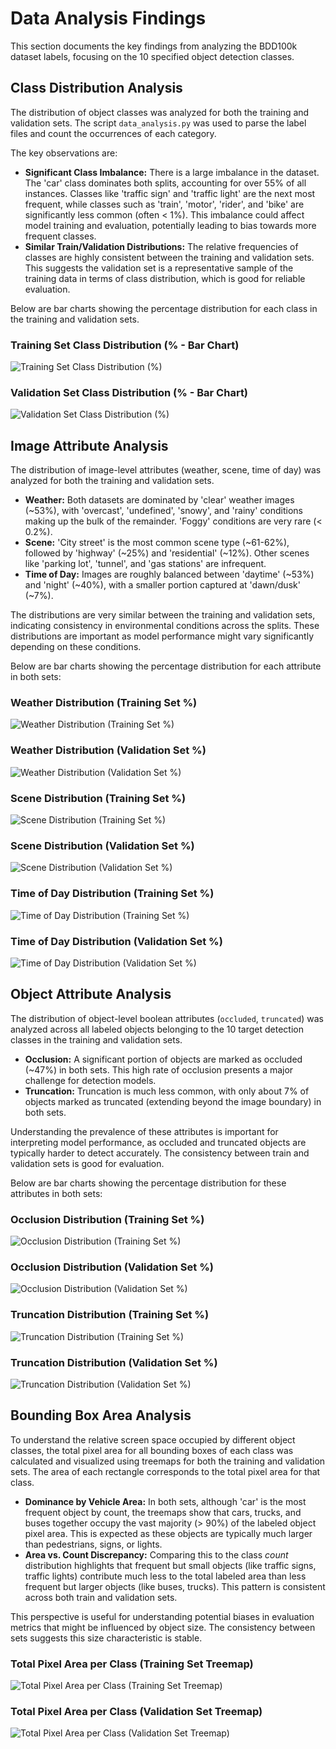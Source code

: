 # Data Analysis Findings

This section documents the key findings from analyzing the BDD100k dataset labels, focusing on the 10 specified object detection classes.

## Class Distribution Analysis

The distribution of object classes was analyzed for both the training and validation sets. The script `data_analysis.py` was used to parse the label files and count the occurrences of each category. 

The key observations are:
*   **Significant Class Imbalance:** There is a large imbalance in the dataset. The 'car' class dominates both splits, accounting for over 55% of all instances. Classes like 'traffic sign' and 'traffic light' are the next most frequent, while classes such as 'train', 'motor', 'rider', and 'bike' are significantly less common (often < 1%). This imbalance could affect model training and evaluation, potentially leading to bias towards more frequent classes.
*   **Similar Train/Validation Distributions:** The relative frequencies of classes are highly consistent between the training and validation sets. This suggests the validation set is a representative sample of the training data in terms of class distribution, which is good for reliable evaluation.

Below are bar charts showing the percentage distribution for each class in the training and validation sets.

### Training Set Class Distribution (% - Bar Chart)

![Training Set Class Distribution (%)](assets/class_distribution_train_bar_pct.png)

### Validation Set Class Distribution (% - Bar Chart)

![Validation Set Class Distribution (%)](assets/class_distribution_val_bar_pct.png)

## Image Attribute Analysis

The distribution of image-level attributes (weather, scene, time of day) was analyzed for both the training and validation sets. 

*   **Weather:** Both datasets are dominated by 'clear' weather images (~53%), with 'overcast', 'undefined', 'snowy', and 'rainy' conditions making up the bulk of the remainder. 'Foggy' conditions are very rare (< 0.2%).
*   **Scene:** 'City street' is the most common scene type (~61-62%), followed by 'highway' (~25%) and 'residential' (~12%). Other scenes like 'parking lot', 'tunnel', and 'gas stations' are infrequent.
*   **Time of Day:** Images are roughly balanced between 'daytime' (~53%) and 'night' (~40%), with a smaller portion captured at 'dawn/dusk' (~7%).

The distributions are very similar between the training and validation sets, indicating consistency in environmental conditions across the splits. These distributions are important as model performance might vary significantly depending on these conditions.

Below are bar charts showing the percentage distribution for each attribute in both sets:

### Weather Distribution (Training Set %)

![Weather Distribution (Training Set %)](assets/image_attr_weather_dist_train.png)

### Weather Distribution (Validation Set %)

![Weather Distribution (Validation Set %)](assets/image_attr_weather_dist_val.png)

### Scene Distribution (Training Set %)

![Scene Distribution (Training Set %)](assets/image_attr_scene_dist_train.png)

### Scene Distribution (Validation Set %)

![Scene Distribution (Validation Set %)](assets/image_attr_scene_dist_val.png)

### Time of Day Distribution (Training Set %)

![Time of Day Distribution (Training Set %)](assets/image_attr_timeofday_dist_train.png)

### Time of Day Distribution (Validation Set %)

![Time of Day Distribution (Validation Set %)](assets/image_attr_timeofday_dist_val.png)

## Object Attribute Analysis

The distribution of object-level boolean attributes (`occluded`, `truncated`) was analyzed across all labeled objects belonging to the 10 target detection classes in the training and validation sets.

*   **Occlusion:** A significant portion of objects are marked as occluded (~47%) in both sets. This high rate of occlusion presents a major challenge for detection models.
*   **Truncation:** Truncation is much less common, with only about 7% of objects marked as truncated (extending beyond the image boundary) in both sets.

Understanding the prevalence of these attributes is important for interpreting model performance, as occluded and truncated objects are typically harder to detect accurately. The consistency between train and validation sets is good for evaluation.

Below are bar charts showing the percentage distribution for these attributes in both sets:

### Occlusion Distribution (Training Set %)

![Occlusion Distribution (Training Set %)](assets/object_attr_occluded_dist_train.png)

### Occlusion Distribution (Validation Set %)

![Occlusion Distribution (Validation Set %)](assets/object_attr_occluded_dist_val.png)

### Truncation Distribution (Training Set %)

![Truncation Distribution (Training Set %)](assets/object_attr_truncated_dist_train.png)

### Truncation Distribution (Validation Set %)

![Truncation Distribution (Validation Set %)](assets/object_attr_truncated_dist_val.png)

## Bounding Box Area Analysis

To understand the relative screen space occupied by different object classes, the total pixel area for all bounding boxes of each class was calculated and visualized using treemaps for both the training and validation sets. The area of each rectangle corresponds to the total pixel area for that class.

*   **Dominance by Vehicle Area:** In both sets, although 'car' is the most frequent object by count, the treemaps show that cars, trucks, and buses together occupy the vast majority (> 90%) of the labeled object pixel area. This is expected as these objects are typically much larger than pedestrians, signs, or lights.
*   **Area vs. Count Discrepancy:** Comparing this to the class *count* distribution highlights that frequent but small objects (like traffic signs, traffic lights) contribute much less to the total labeled area than less frequent but larger objects (like buses, trucks). This pattern is consistent across both train and validation sets.

This perspective is useful for understanding potential biases in evaluation metrics that might be influenced by object size. The consistency between sets suggests this size characteristic is stable.

### Total Pixel Area per Class (Training Set Treemap)

![Total Pixel Area per Class (Training Set Treemap)](assets/class_total_area_treemap_train.png)

### Total Pixel Area per Class (Validation Set Treemap)

![Total Pixel Area per Class (Validation Set Treemap)](assets/class_total_area_treemap_val.png)

